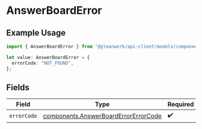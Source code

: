 # AnswerBoardError

## Example Usage

```typescript
import { AnswerBoardError } from "@gleanwork/api-client/models/components";

let value: AnswerBoardError = {
  errorCode: "NOT_FOUND",
};
```

## Fields

| Field                                                                                        | Type                                                                                         | Required                                                                                     | Description                                                                                  |
| -------------------------------------------------------------------------------------------- | -------------------------------------------------------------------------------------------- | -------------------------------------------------------------------------------------------- | -------------------------------------------------------------------------------------------- |
| `errorCode`                                                                                  | [components.AnswerBoardErrorErrorCode](../../models/components/answerboarderrorerrorcode.md) | :heavy_check_mark:                                                                           | N/A                                                                                          |